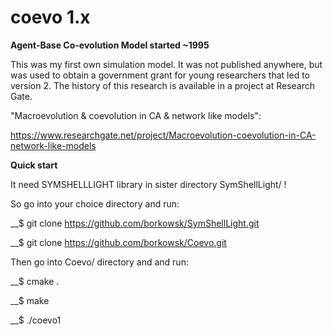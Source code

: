 # coevo 1.x

**Agent-Base Co-evolution Model started ~1995**

This was my first own simulation model. It was not published anywhere, but was used to obtain a government grant for young researchers that led to version 2. The history of this research is available in a project at Research Gate.

"Macroevolution & coevolution in CA & network like models":

https://www.researchgate.net/project/Macroevolution-coevolution-in-CA-network-like-models

**Quick start**

It need SYMSHELLLIGHT library in sister directory SymShellLight/ !

So go into your choice directory and run:

  __$ git clone https://github.com/borkowsk/SymShellLight.git

  __$ git clone https://github.com/borkowsk/Coevo.git

Then go into Coevo/ directory and and run:

  __$ cmake .

  __$ make

  __$ ./coevo1
